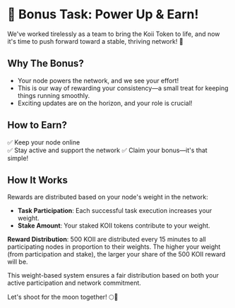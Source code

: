 # 🎉 Bonus Task: Power Up & Earn!

We've worked tirelessly as a team to bring the Koii Token to life, and now it's time to push forward toward a stable, thriving network! 🚀

## Why The Bonus?

- Your node powers the network, and we see your effort!
- This is our way of rewarding your consistency—a small treat for keeping things running smoothly.
- Exciting updates are on the horizon, and your role is crucial!

## How to Earn?

✅ Keep your node online  
✅ Stay active and support the network
✅ Claim your bonus—it's that simple!

## How It Works

Rewards are distributed based on your node's weight in the network:
- **Task Participation**: Each successful task execution increases your weight.
- **Stake Amount**: Your staked KOII tokens contribute to your weight.

**Reward Distribution**: 500 KOII are distributed every 15 minutes to all participating nodes in proportion to their weights. The higher your weight (from participation and stake), the larger your share of the 500 KOII reward will be.

This weight-based system ensures a fair distribution based on both your active participation and network commitment.

Let's shoot for the moon together! 🌕🚀